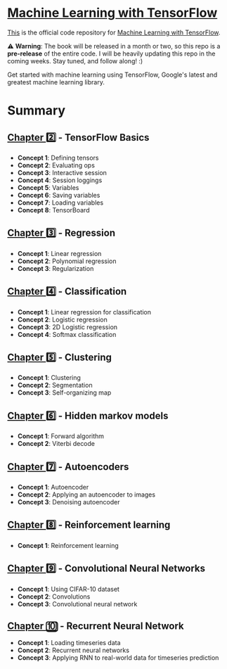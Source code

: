 # [Machine Learning with TensorFlow](http://www.tensorflowbook.com/)

[This](https://github.com/BinRoot/TensorFlow-Book) is the official code repository for [Machine Learning with TensorFlow](http://www.tensorflowbook.com/).

:warning: **Warning**: The book will be released in a month or two, so this repo is a **pre-release** of the entire code. I will be heavily updating this repo in the coming weeks. Stay tuned, and follow along! :)

Get started with machine learning using TensorFlow, Google's latest and greatest machine learning library.

# Summary

## [Chapter :two:](https://github.com/BinRoot/TensorFlow-Book/tree/master/ch02_basics) - TensorFlow Basics

- **Concept 1**: Defining tensors
- **Concept 2**: Evaluating ops
- **Concept 3**: Interactive session
- **Concept 4**: Session loggings
- **Concept 5**: Variables
- **Concept 6**: Saving variables
- **Concept 7**: Loading variables
- **Concept 8**: TensorBoard

## [Chapter :three:](https://github.com/BinRoot/TensorFlow-Book/tree/master/ch03_regression) - Regression

- **Concept 1**: Linear regression
- **Concept 2**: Polynomial regression
- **Concept 3**: Regularization

## [Chapter :four:](https://github.com/BinRoot/TensorFlow-Book/tree/master/ch04_classification) - Classification

- **Concept 1**: Linear regression for classification
- **Concept 2**: Logistic regression
- **Concept 3**: 2D Logistic regression
- **Concept 4**: Softmax classification

## [Chapter :five:](https://github.com/BinRoot/TensorFlow-Book/tree/master/ch05_clustering) - Clustering

- **Concept 1**: Clustering
- **Concept 2**: Segmentation
- **Concept 3**: Self-organizing map

## [Chapter :six:](https://github.com/BinRoot/TensorFlow-Book/tree/master/ch06_hmm) - Hidden markov models

- **Concept 1**: Forward algorithm
- **Concept 2**: Viterbi decode

## [Chapter :seven:](https://github.com/BinRoot/TensorFlow-Book/tree/master/ch07_autoencoder) - Autoencoders

- **Concept 1**: Autoencoder
- **Concept 2**: Applying an autoencoder to images
- **Concept 3**: Denoising autoencoder

## [Chapter :eight:](https://github.com/BinRoot/TensorFlow-Book/tree/master/ch08_rl) - Reinforcement learning

- **Concept 1**: Reinforcement learning

## [Chapter :nine:](https://github.com/BinRoot/TensorFlow-Book/tree/master/ch09_cnn) - Convolutional Neural Networks

- **Concept 1**: Using CIFAR-10 dataset
- **Concept 2**: Convolutions
- **Concept 3**: Convolutional neural network

## [Chapter :keycap_ten:](https://github.com/BinRoot/TensorFlow-Book/tree/master/ch10_rnn) - Recurrent Neural Network

- **Concept 1**: Loading timeseries data
- **Concept 2**: Recurrent neural networks
- **Concept 3**: Applying RNN to real-world data for timeseries prediction